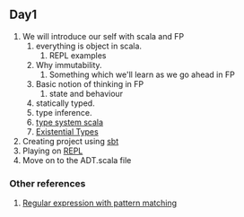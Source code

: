 ## Day1

1. We will introduce our self with scala and FP
    1. everything is object in scala.
        1. REPL examples
    1. Why immutability.
        1. Something which we'll learn as we go ahead in FP
    1. Basic notion of thinking in FP
        1. state and behaviour
    1. statically typed.
    1. type inference.
    1. [type system scala](https://blog.knoldus.com/back2basics-introduction-to-scala-type-system/)
    1. [Existential Types](https://blog.knoldus.com/back2basics-existential-types-in-scala/) 
1. Creating project using [sbt](https://www.scala-sbt.org/)
1. Playing on [REPL](https://docs.scala-lang.org/overviews/repl/overview.html)
1. Move on to the ADT.scala file

### Other references
1. [Regular expression with pattern matching](https://www.scala-lang.org/api/2.12.4/scala/util/matching/Regex.html) 